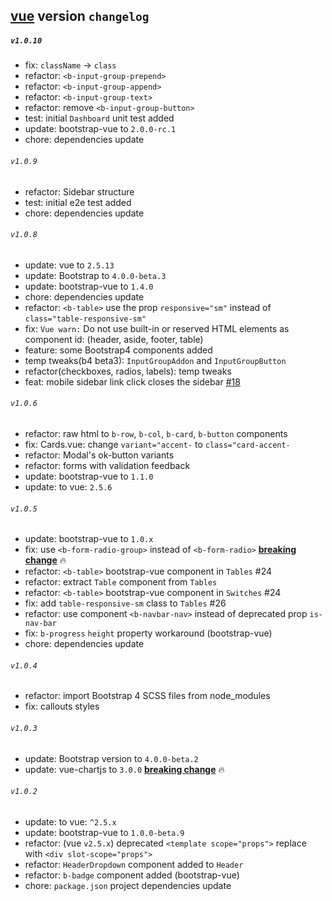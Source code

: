 ## [vue](./README.md) version `changelog`

##### `v1.0.10`
- fix: `className` -> `class`
- refactor: `<b-input-group-prepend>`
- refactor: `<b-input-group-append>`
- refactor: `<b-input-group-text>`
- refactor: remove `<b-input-group-button>`
- test: initial `Dashboard` unit test added
- update: bootstrap-vue to `2.0.0-rc.1`
- chore: dependencies update

###### `v1.0.9`
- refactor: Sidebar structure
- test: initial e2e test added
- chore: dependencies update

###### `v1.0.8`
- update: vue to `2.5.13`
- update: Bootstrap to `4.0.0-beta.3`
- update: bootstrap-vue to `1.4.0`
- chore: dependencies update
- refactor: `<b-table>` use the prop `responsive="sm"` instead of `class="table-responsive-sm"`
- fix: `Vue warn:` Do not use built-in or reserved HTML elements as component id: (header, aside, footer, table)
- feature: some Bootstrap4 components added
- temp tweaks(b4 beta3): `InputGroupAddon` and `InputGroupButton` 
- refactor(checkboxes, radios, labels): temp tweaks 
- feat: mobile sidebar link click closes the sidebar [#18](https://github.com/mrholek/CoreUI-Vue/pull/18)

###### `v1.0.6`
- refactor: raw html to `b-row`, `b-col`, `b-card`, `b-button` components
- fix: Cards.vue: change `variant="accent-` to `class="card-accent-`
- refactor: Modal's ok-button variants
- refactor: forms with validation feedback
- update: bootstrap-vue to `1.1.0`
- update: to vue: `2.5.6`

###### `v1.0.5`
- update: bootstrap-vue to `1.0.x`
- fix: use `<b-form-radio-group>` instead of `<b-form-radio>`  **[breaking change](https://bootstrap-vue.js.org/docs/components/form-radios)** :fire:
- refactor: `<b-table>` bootstrap-vue component in `Tables` #24
- refactor: extract `Table` component from `Tables`
- refactor: `<b-table>` bootstrap-vue component in `Switches` #24
- fix: add `table-responsive-sm` class to `Tables` #26
- refactor: use component `<b-navbar-nav>` instead of deprecated prop `is-nav-bar`
- fix: `b-progress` `height` property workaround (bootstrap-vue)
- chore: dependencies update

###### `v1.0.4`
- refactor: import Bootstrap 4 SCSS files from node_modules
- fix: callouts styles

###### `v1.0.3`
- update: Bootstrap version to `4.0.0-beta.2`
- update: vue-chartjs to `3.0.0` **[breaking change](https://github.com/apertureless/vue-chartjs/releases/tag/v3.0.0)** :fire:

###### `v1.0.2`
- update: to vue: `^2.5.x`
- update: bootstrap-vue to `1.0.0-beta.9`
- refactor: (vue `v2.5.x`) deprecated `<template scope="props">` replace with `<div slot-scope="props">`
- refactor: `HeaderDropdown` component added to `Header`
- refactor: `b-badge` component added (bootstrap-vue)
- chore: `package.json` project dependencies update

